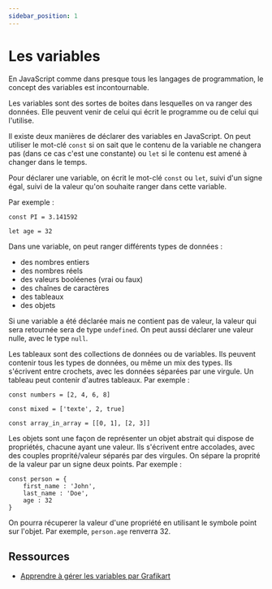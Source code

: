 ```yaml
---
sidebar_position: 1
---
```


# Les variables

En JavaScript comme dans presque tous les langages de programmation, le concept des variables est incontournable.

Les variables sont des sortes de boites dans lesquelles on va ranger des données. Elle peuvent venir de celui qui écrit le programme ou de celui qui l'utilise.

Il existe deux manières de déclarer des variables en JavaScript. On peut utiliser le mot-clé ```const``` si on sait que le contenu de la variable ne changera pas (dans ce cas c'est une constante) ou ```let``` si le contenu est amené à changer dans le temps.

Pour déclarer une variable, on écrit le mot-clé ```const``` ou ```let```, suivi d'un signe égal, suivi de la valeur qu'on souhaite ranger dans cette variable.

Par exemple : 

```
const PI = 3.141592

let age = 32
```

Dans une variable, on peut ranger différents types de données :
 
 - des nombres entiers
 - des nombres réels
 - des valeurs booléenes (vrai ou faux)
 - des chaînes de caractères
 - des tableaux
 - des objets

 Si une variable a été déclarée mais ne contient pas de valeur, la valeur qui sera retournée sera de type ```undefined```. On peut aussi déclarer une valeur nulle, avec le type ```null```.

 Les tableaux sont des collections de données ou de variables. Ils peuvent contenir tous les types de données, ou même un mix des types. Ils s'écrivent entre crochets, avec les données séparées par une virgule. Un tableau peut contenir d'autres tableaux. Par exemple :

```
const numbers = [2, 4, 6, 8]

const mixed = ['texte', 2, true]

const array_in_array = [[0, 1], [2, 3]]
```

Les objets sont une façon de représenter un objet abstrait qui dispose de propriétés, chacune ayant une valeur. Ils s'écrivent entre accolades, avec des couples proprité/valeur séparés par des virgules. On sépare la proprité de la valeur par un signe deux points. Par exemple :

```
const person = {
    first_name : 'John',
    last_name : 'Doe',
    age : 32
}
```

On pourra récuperer la valeur d'une propriété en utilisant le symbole point sur l'objet. Par exemple,  ```person.age``` renverra 32.

## Ressources

* [Apprendre à gérer les variables par Grafikart](https://grafikart.fr/tutoriels/variables-2055#autoplay)